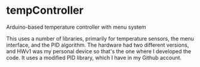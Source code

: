 # tempController
Arduino-based temperature controller with menu system

This uses a number of libraries, primarily for temperature sensors, the menu interface, and the PID algorithm. The hardware had two different versions, and HWv1 was my personal device so that's the one where I developed the code. It uses a modified PID library, which I have in my Github account. 
